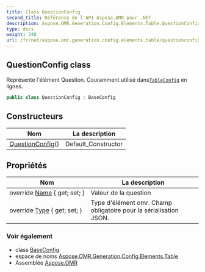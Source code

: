 ```yaml
---
title: Class QuestionConfig
second_title: Référence de l'API Aspose.OMR pour .NET
description: Aspose.OMR.Generation.Config.Elements.Table.QuestionConfig classe. Représente lélément Question. Couramment utilisé dansTableConfig en lignes.
type: docs
weight: 340
url: /fr/net/aspose.omr.generation.config.elements.table/questionconfig/
---
```

## QuestionConfig class

Représente l'élément Question. Couramment utilisé dans[`TableConfig`](../tableconfig/) en lignes.

```csharp
public class QuestionConfig : BaseConfig
```

## Constructeurs

| Nom | La description |
| --- | --- |
| [QuestionConfig](questionconfig/)() | Default_Constructor |

## Propriétés

| Nom | La description |
| --- | --- |
| override [Name](../../aspose.omr.generation.config.elements.table/questionconfig/name/) { get; set; } | Valeur de la question |
| override [Type](../../aspose.omr.generation.config.elements.table/questionconfig/type/) { get; set; } | Type d'élément omr. Champ obligatoire pour la sérialisation JSON. |

### Voir également

* class [BaseConfig](../../aspose.omr.generation.config/baseconfig/)
* espace de noms [Aspose.OMR.Generation.Config.Elements.Table](../../aspose.omr.generation.config.elements.table/)
* Assemblée [Aspose.OMR](../../)


